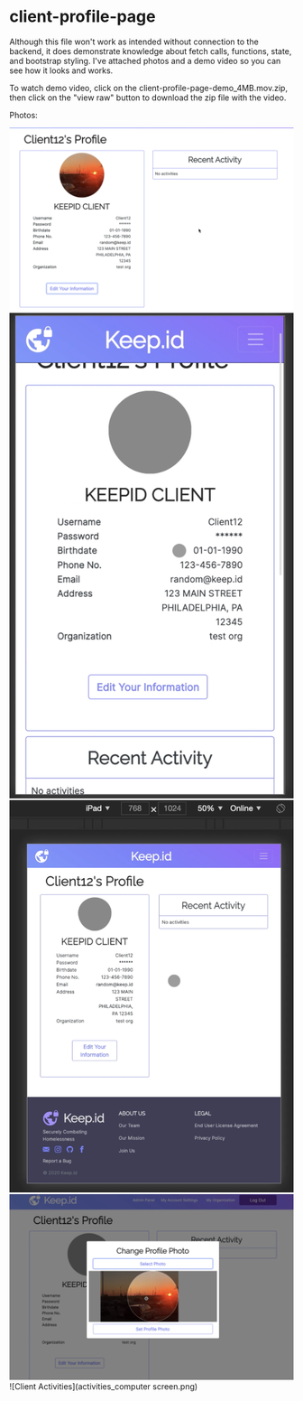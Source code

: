# client-profile-page

Although this file won't work as intended without connection to the backend, it does demonstrate knowledge about fetch calls, functions, state, and bootstrap styling.
I've attached photos and a demo video so you can see how it looks and works. 

To watch demo video, click on the client-profile-page-demo_4MB.mov.zip, then click on the "view raw" button to download the zip file with the video. 

Photos:

![Computer Screen](computer.png)
![iPhone Screen](iPhone_screen.png)
![iPad Screen](iPad_screen.png)
![Crop Photo Feature](cropper.png)
![Client Activities](activities_computer screen.png)
